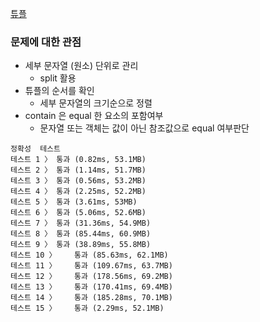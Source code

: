 [튜플](https://programmers.co.kr/learn/courses/30/lessons/64065)

### 문제에 대한 관점
- 세부 문자열 (원소) 단위로 관리
    - split 활용
- 튜플의 순서를 확인
    - 세부 문자열의 크기순으로 정렬
- contain 은 equal 한 요소의 포함여부
    - 문자열 또는 객체는 값이 아닌 참조값으로 equal 여부판단


```
정확성  테스트
테스트 1 〉	통과 (0.82ms, 53.1MB)
테스트 2 〉	통과 (1.14ms, 51.7MB)
테스트 3 〉	통과 (0.56ms, 53.2MB)
테스트 4 〉	통과 (2.25ms, 52.2MB)
테스트 5 〉	통과 (3.61ms, 53MB)
테스트 6 〉	통과 (5.06ms, 52.6MB)
테스트 7 〉	통과 (31.36ms, 54.9MB)
테스트 8 〉	통과 (85.44ms, 60.9MB)
테스트 9 〉	통과 (38.89ms, 55.8MB)
테스트 10 〉	통과 (85.63ms, 62.1MB)
테스트 11 〉	통과 (109.67ms, 63.7MB)
테스트 12 〉	통과 (178.56ms, 69.2MB)
테스트 13 〉	통과 (170.41ms, 69.4MB)
테스트 14 〉	통과 (185.28ms, 70.1MB)
테스트 15 〉	통과 (2.29ms, 52.1MB)
```